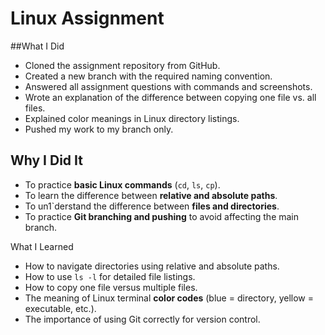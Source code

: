 # Linux Assignment

##What I Did
- Cloned the assignment repository from GitHub.
- Created a new branch with the required naming convention.
- Answered all assignment questions with commands and screenshots.
- Wrote an explanation of the difference between copying one file vs. all files.
- Explained color meanings in Linux directory listings.
- Pushed my work to my branch only.

## Why I Did It
- To practice **basic Linux commands** (`cd`, `ls`, `cp`). 
- To learn the difference between **relative and absolute paths**. 
- To un1`derstand the difference between **files and directories**. 
- To practice **Git branching and pushing** to avoid affecting the main branch.

What I Learned
- How to navigate directories using relative and absolute paths. 
- How to use `ls -l` for detailed file listings. 
- How to copy one file versus multiple files. 
- The meaning of Linux terminal **color codes** (blue = directory, yellow = executable, etc.). 
- The importance of using Git correctly for version control. 


